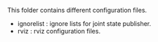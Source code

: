 This folder contains different configuration files.
- ignorelist : ignore lists for joint state publisher.
- rviz : rviz configuration files.
